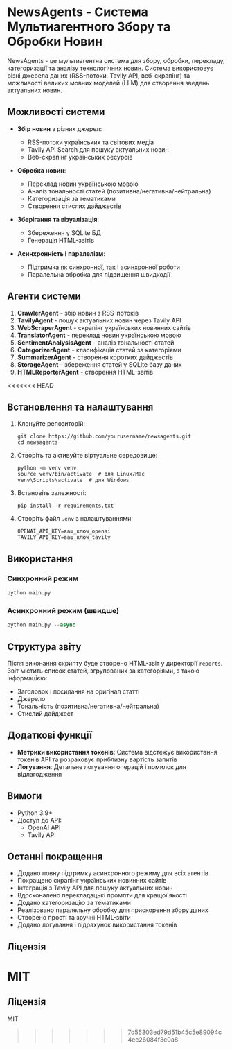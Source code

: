 # NewsAgents - Система Мультиагентного Збору та Обробки Новин

NewsAgents - це мультиагентна система для збору, обробки, перекладу, категоризації та аналізу технологічних новин. 
Система використовує різні джерела даних (RSS-потоки, Tavily API, веб-скрапінг) та можливості великих мовних моделей (LLM) для створення зведень актуальних новин.

## Можливості системи

- **Збір новин** з різних джерел:
  - RSS-потоки українських та світових медіа
  - Tavily API Search для пошуку актуальних новин
  - Веб-скрапінг українських ресурсів

- **Обробка новин**:
  - Переклад новин українською мовою
  - Аналіз тональності статей (позитивна/негативна/нейтральна)
  - Категоризація за тематиками
  - Створення стислих дайджестів

- **Зберігання та візуалізація**:
  - Збереження у SQLite БД
  - Генерація HTML-звітів

- **Асинхронність і паралелізм**:
  - Підтримка як синхронної, так і асинхронної роботи
  - Паралельна обробка для підвищення швидкодії

## Агенти системи

1. **CrawlerAgent** - збір новин з RSS-потоків
2. **TavilyAgent** - пошук актуальних новин через Tavily API
3. **WebScraperAgent** - скрапінг українських новинних сайтів
4. **TranslatorAgent** - переклад новин українською мовою
5. **SentimentAnalysisAgent** - аналіз тональності статей
6. **CategorizerAgent** - класифікація статей за категоріями
7. **SummarizerAgent** - створення коротких дайджестів
8. **StorageAgent** - збереження статей у SQLite базу даних
9. **HTMLReporterAgent** - створення HTML-звітів

<<<<<<< HEAD
## Встановлення та налаштування

1. Клонуйте репозиторій:
   ```
   git clone https://github.com/yourusername/newsagents.git
   cd newsagents
   ```

2. Створіть та активуйте віртуальне середовище:
   ```
   python -m venv venv
   source venv/bin/activate  # для Linux/Mac
   venv\Scripts\activate  # для Windows
   ```

3. Встановіть залежності:
   ```
   pip install -r requirements.txt
   ```

4. Створіть файл `.env` з налаштуваннями:
   ```
   OPENAI_API_KEY=ваш_ключ_openai
   TAVILY_API_KEY=ваш_ключ_tavily
   ```

## Використання

### Синхронний режим

```python
python main.py
```

### Асинхронний режим (швидше)

```python
python main.py --async
```

## Структура звіту

Після виконання скрипту буде створено HTML-звіт у директорії `reports`. Звіт містить список статей, згрупованих за категоріями, з такою інформацією:
- Заголовок і посилання на оригінал статті
- Джерело
- Тональність (позитивна/негативна/нейтральна)
- Стислий дайджест

## Додаткові функції

- **Метрики використання токенів**: Система відстежує використання токенів API та розраховує приблизну вартість запитів
- **Логування**: Детальне логування операцій і помилок для відлагодження

## Вимоги

- Python 3.9+
- Доступ до API:
  - OpenAI API
  - Tavily API

## Останні покращення

- Додано повну підтримку асинхронного режиму для всіх агентів
- Покращено скрапінг українських новинних сайтів
- Інтеграція з Tavily API для пошуку актуальних новин
- Вдосконалено перекладацькі промпти для кращої якості
- Додано категоризацію за тематиками
- Реалізовано паралельну обробку для прискорення збору даних
- Створено прості та зручні HTML-звіти
- Додано логування і підрахунок використання токенів

## Ліцензія

MIT 
=======
## Ліцензія

MIT
>>>>>>> 7d55303ed79d51b45c5e89094c4ec26084f3c0a8
